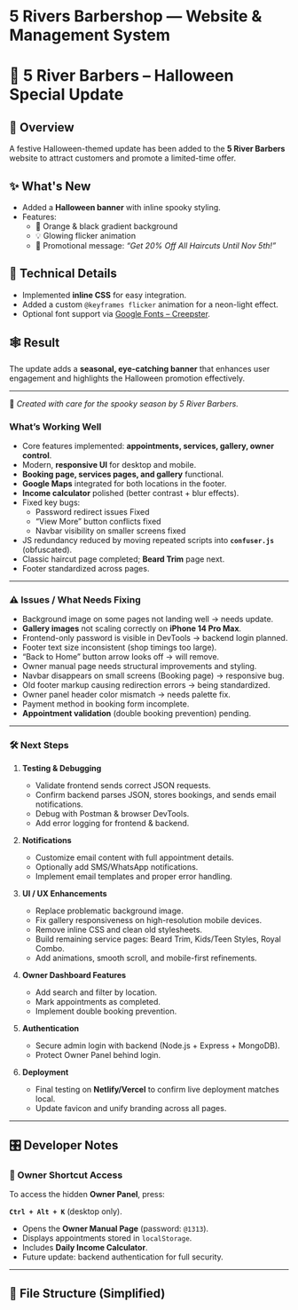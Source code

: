 # 5 Rivers Barbershop — Website & Management System
# 🎃 5 River Barbers – Halloween Special Update

## 🧾 Overview
A festive Halloween-themed update has been added to the **5 River Barbers** website to attract customers and promote a limited-time offer.

## ✨ What's New
- Added a **Halloween banner** with inline spooky styling.  
- Features:
  - 🎃 Orange & black gradient background  
  - 💡 Glowing flicker animation  
  - 💈 Promotional message: *“Get 20% Off All Haircuts Until Nov 5th!”*

## 💅 Technical Details
- Implemented **inline CSS** for easy integration.  
- Added a custom `@keyframes flicker` animation for a neon-light effect.  
- Optional font support via [Google Fonts – Creepster](https://fonts.google.com/specimen/Creepster).

## 🕸️ Result
The update adds a **seasonal, eye-catching banner** that enhances user engagement and highlights the Halloween promotion effectively.

---

👻 *Created with care for the spooky season by 5 River Barbers.*


### What’s Working Well
- Core features implemented: **appointments, services, gallery, owner control**.
- Modern, **responsive UI** for desktop and mobile.
- **Booking page, services pages, and gallery** functional.
- **Google Maps** integrated for both locations in the footer.
- **Income calculator** polished (better contrast + blur effects).
- Fixed key bugs:
  - Password redirect issues              Fixed 
  - “View More” button conflicts          fixed
  - Navbar visibility on smaller screens   fixed 
- JS redundancy reduced by moving repeated scripts into **`confuser.js`** (obfuscated).
- Classic haircut page completed; **Beard Trim** page next.
- Footer standardized across pages.


---

### ⚠️ Issues / What Needs Fixing
- Background image on some pages not landing well → needs update.
- **Gallery images** not scaling correctly on **iPhone 14 Pro Max**.
- Frontend-only password is visible in DevTools → backend login planned.
- Footer text size inconsistent (shop timings too large).
- “Back to Home” button arrow looks off → will remove.
- Owner manual page needs structural improvements and styling.
- Navbar disappears on small screens (Booking page) → responsive bug.
- Old footer markup causing redirection errors → being standardized.
- Owner panel header color mismatch → needs palette fix.
- Payment method in booking form incomplete.
- **Appointment validation** (double booking prevention) pending.

---

### 🛠️ Next Steps
1. **Testing & Debugging**
   - Validate frontend sends correct JSON requests.
   - Confirm backend parses JSON, stores bookings, and sends email notifications.
   - Debug with Postman & browser DevTools.
   - Add error logging for frontend & backend.

2. **Notifications**
   - Customize email content with full appointment details.
   - Optionally add SMS/WhatsApp notifications.
   - Implement email templates and proper error handling.

3. **UI / UX Enhancements**
   - Replace problematic background image.
   - Fix gallery responsiveness on high-resolution mobile devices.
   - Remove inline CSS and clean old stylesheets.
   - Build remaining service pages: Beard Trim, Kids/Teen Styles, Royal Combo.
   - Add animations, smooth scroll, and mobile-first refinements.

4. **Owner Dashboard Features**
   - Add search and filter by location.
   - Mark appointments as completed.
   - Implement double booking prevention.

5. **Authentication**
   - Secure admin login with backend (Node.js + Express + MongoDB).
   - Protect Owner Panel behind login.

6. **Deployment**
   - Final testing on **Netlify/Vercel** to confirm live deployment matches local.
   - Update favicon and unify branding across all pages.

---

## 🎛️ Developer Notes

### 🔑 Owner Shortcut Access
To access the hidden **Owner Panel**, press:  

**`Ctrl + Alt + K`** (desktop only).

- Opens the **Owner Manual Page** (password: `@1313`).
- Displays appointments stored in `localStorage`.
- Includes **Daily Income Calculator**.
- Future update: backend authentication for full security.

---

## 📂 File Structure (Simplified)
